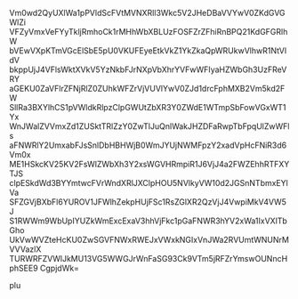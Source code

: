 Vm0wd2QyUXlWa1pPVldScFVtMVNXRll3Wkc5V2JHeDBaVVYwV0ZKdGVGWlZi
VFZyVmxVeFYyTkljRmhoCk1rMHhWbXBLUzFOSFZrZFhiRnBPQ21KdGFGRlhW
bVEwVXpKTmVGcElSbE5pU0VKUFEyeEtkVkZ1YkZkaQpWRUkwVlhwR1NtVldV
bkppUjJ4VFlsWktXVkV5YzNkbFJrNXpVbXhrYVFwWFIyaHZWbGh3UzFReVRY
aGEKU0ZaVFlrZFNjRlZ0ZUhkWFZrVjVUVlYwV0ZJd1drcFphMXB2Vm5kd2FW
SllRa3BXYlhCS1pVWldkRlpzClpGWUtZbXR3Y0ZWdE1WTmpSbFowVGxWT1Yx
WnJWalZVVmxZd1ZUSktTRlZzY0ZwTlJuQnlWakJHZDFaRwpTbFpqUlZwWFls
aFNWRlY2UmxabFJsSnlDbHBHWjB0WmJYUjNWMFpzY2xadVpHcFNiR3d6Vm0x
ME1HSkcKV25KV2FsWlZWbXh3Y2xsWGVHRmpiR1J6VjJ4a2FWZEhhRTFXYTJS
clpESkdWd3BYYmtwcFVrWndXRlJXClpHOU5NVlkyVW10d2JGSnNTbmxEYlVa
SFZGVjBXbFl6YUROV1JFWlhZekpHUjFSc1RsZGlXR2QzVjJ4VwpiMkV4VW5J
S1RWWm9WbUpIYUZkWmExcExaV3hhVjFkc1pGaFNWR3hYV2xWa1IxVXlTbGho
UkVwWVZteHcKU0ZwSGVFNWxRWEJxVWxkNGIxVnJWa2RVUmtWNUNrMVVVazlX
TURWRFZVWlJkMU13VG5WWGJrWnFaSG93Ck9VTm5jRFZrYmswOUNncHphSEE9
CgpjdWk=

plu